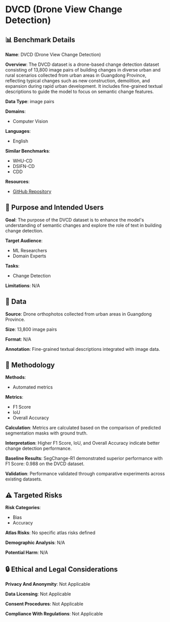 # DVCD (Drone View Change Detection)

## 📊 Benchmark Details

**Name**: DVCD (Drone View Change Detection)

**Overview**: The DVCD dataset is a drone-based change detection dataset consisting of 13,800 image pairs of building changes in diverse urban and rural scenarios collected from urban areas in Guangdong Province, reflecting typical changes such as new construction, demolition, and expansion during rapid urban development. It includes fine-grained textual descriptions to guide the model to focus on semantic change features.

**Data Type**: image pairs

**Domains**:
- Computer Vision

**Languages**:
- English

**Similar Benchmarks**:
- WHU-CD
- DSIFN-CD
- CDD

**Resources**:
- [GitHub Repository](https://github.com/Yu-Zhouz/SegChange-R1)

## 🎯 Purpose and Intended Users

**Goal**: The purpose of the DVCD dataset is to enhance the model's understanding of semantic changes and explore the role of text in building change detection.

**Target Audience**:
- ML Researchers
- Domain Experts

**Tasks**:
- Change Detection

**Limitations**: N/A

## 💾 Data

**Source**: Drone orthophotos collected from urban areas in Guangdong Province.

**Size**: 13,800 image pairs

**Format**: N/A

**Annotation**: Fine-grained textual descriptions integrated with image data.

## 🔬 Methodology

**Methods**:
- Automated metrics

**Metrics**:
- F1 Score
- IoU
- Overall Accuracy

**Calculation**: Metrics are calculated based on the comparison of predicted segmentation masks with ground truth.

**Interpretation**: Higher F1 Score, IoU, and Overall Accuracy indicate better change detection performance.

**Baseline Results**: SegChange-R1 demonstrated superior performance with F1 Score: 0.988 on the DVCD dataset.

**Validation**: Performance validated through comparative experiments across existing datasets.

## ⚠️ Targeted Risks

**Risk Categories**:
- Bias
- Accuracy

**Atlas Risks**:
No specific atlas risks defined

**Demographic Analysis**: N/A

**Potential Harm**: N/A

## 🔒 Ethical and Legal Considerations

**Privacy And Anonymity**: Not Applicable

**Data Licensing**: Not Applicable

**Consent Procedures**: Not Applicable

**Compliance With Regulations**: Not Applicable
